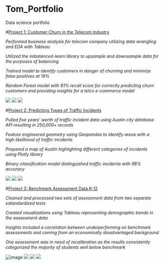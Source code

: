 # Tom_Portfolio
Data science portfolio


#[Project 1: Customer Churn in the Telecom Industry](https://github.com/tomshields71/Churn)

*Performed business analysis for telecom company utilizing data wrangling and EDA with Tableau*

*Utilized the imbalanced-learn library to upsample and downsample data for the purposes of balancing*

*Trained model to identify customers in danger of churning and minimize false positives at 19%*

*Random Forest model with 81% recall score for correctly predicting churn customers and providing insights for a telco e-commerce model*

![](https://github.com/tomshields71/Tom_Portfolio/blob/main/images/churn2.png)
![](https://github.com/tomshields71/Tom_Portfolio/blob/main/images/churn3.png)
![](https://github.com/tomshields71/Tom_Portfolio/blob/main/images/churn1.png)

#[Project 2: Predicting Types of Traffic Incidents](https://github.com/tomshields71/Real-Time_Traffic_Incident_Reports)

*Pulled five years’ worth of traffic incident data using Austin city database API resulting in 250,000+ records*

*Feature engineered geometry using Geopandas to identify areas with a high likelihood of traffic incidents*

*Prepared a map of Austin highlighting different categories of incidents using Plotly library*

*Binary classification model distinguished traffic incidents with 98% accuracy*

![](https://github.com/tomshields71/Tom_Portfolio/blob/main/images/rtt1.png)
![](https://github.com/tomshields71/Tom_Portfolio/blob/main/images/rtt2.png)
![](https://github.com/tomshields71/Tom_Portfolio/blob/main/images/rtt3.png)

#[Project 3: Benchmark Assessment Data K-12](https://github.com/tomshields71/AssessmentData)

*Cleaned and processed two sets of assessment data from two separate satandardized tests*

*Created visualizations using Tableau representing demographic trends in the assessment data*

*Insights included a correlation between underperforming on benchmark assessments and coming from an economically disadvantaged background*

*One assessment was in need of recalibration as the results consistently categorized the majority of students well below benchmark*

![image](https://github.com/tomshields71/Tom_Portfolio/blob/main/images/MCLASS_TOTALS.png)
![](https://github.com/tomshields71/Tom_Portfolio/blob/main/images/TXKEA_TOTALS.png)
![](https://github.com/tomshields71/Tom_Portfolio/blob/main/images/MCLASS_DEMO.png)
![](https://github.com/tomshields71/Tom_Portfolio/blob/main/images/TXKEA_DEMO.png)
